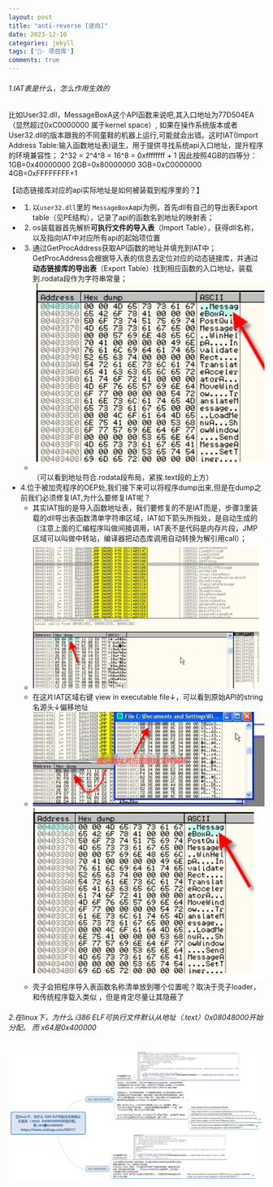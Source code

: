 ```yaml
---
layout: post
title: "anti-reverse [逆向]"
date: 2023-12-10
categories: jekyll
tags: ['🥁- 项目库']
comments: true
---
```


###### 1.IAT表是什么，怎么作用生效的
比如User32.dll，MessageBoxA这个API函数来说吧,其入口地址为77D504EA（显然超过0xC0000000 属于kernel space）, 如果在操作系统版本或者User32.dll的版本跟我的不同童鞋的机器上运行,可能就会出错。这时IAT(Import Address Table:输入函数地址表)诞生，用于提供寻找系统api入口地址，提升程序的环境兼容性；
2^32 = 2^4^8 = 16^8 = 0xffffffff + 1
因此按照4GB的四等分：1GB=0x40000000 2GB=0x80000000 3GB=0xC0000000 4GB=0xFFFFFFFF+1

【动态链接库对应的api实际地址是如何被装载到程序里的？】

- 1. 以`user32.dll`里的 `MessageBoxA`api为例，首先dll有自己的导出表Export table（见PE结构），记录了api的函数名到地址的映射表；
- 2. os装载器首先解析**可执行文件的导入表**（Import Table），获得dll名称，以及指向IAT中对应所有api的起始项位置
- 3. 通过GetProcAddress获取API函数的地址并填充到IAT中；GetProcAddress会根据导入表的信息去定位对应的动态链接库，并通过**动态链接库的导出表**（Export Table）找到相应函数的入口地址，装载到.rodata段作为字符串常量；
   - ![image.png](../images/1698168589785-cbb1ddb8-2279-4d77-b830-b2a1c7aed2fc.png) （可以看到地址符合.rodata段布局，紧挨.text段的上方）
- 4.位于被加壳程序的OEP处,我们接下来可以将程序dump出来,但是在dump之前我们必须修复IAT,为什么要修复IAT呢？
   - 其实IAT指的是导入函数地址表，我们要修复的不是IAT而是，步骤3里装载的dll导出表函数清单字符串区域，IAT如下箭头所指处，是自动生成的（注意上面的汇编程序叫做间接调用，IAT表不是代码是内存片段，JMP区域可以叫做中转站，编译器把动态库调用自动转换为解引用call）；
   - ![image.png](../images/1698169282026-5cc189b1-2a9e-49b9-b431-b5358976bfa6.png)
   - 在这片IAT区域右键 view in executable file↓，可以看到原始API的string名源头↓偏移地址
   - ![image.png](../images/1698169635793-45ba029a-48f7-4550-bfea-91f03218543e.png)![image.png](../images/1698169705976-21158bd9-da2f-4cf4-98e2-ea1959561220.png)
   - 壳子会把程序导入表函数名称清单放到哪个位置呢？取决于壳子loader，和传统程序载入类似 ，但是肯定尽量让其隐蔽了
###### 2.在linux下，为什么 i386 ELF可执行文件默认从地址（.text）0x08048000开始分配。 而 x64是0x400000
![](../images/1698164141354-60f4494e-236b-46de-8e0d-c43ddbcc1d48.png)
